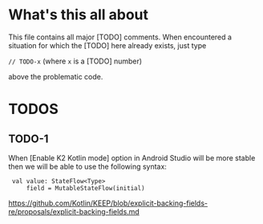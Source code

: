 # What's this all about
This file contains all major [TODO] comments. When encountered a situation for which the [TODO] here already exists, just type

`// TODO-x` (where `x` is a [TODO] number)

above the problematic code.

# TODOS
## TODO-1 
When [Enable K2 Kotlin mode] option in Android Studio will be more stable
then we will be able to use the following syntax:

```
 val value: StateFlow<Type>
     field = MutableStateFlow(initial)
```

https://github.com/Kotlin/KEEP/blob/explicit-backing-fields-re/proposals/explicit-backing-fields.md
